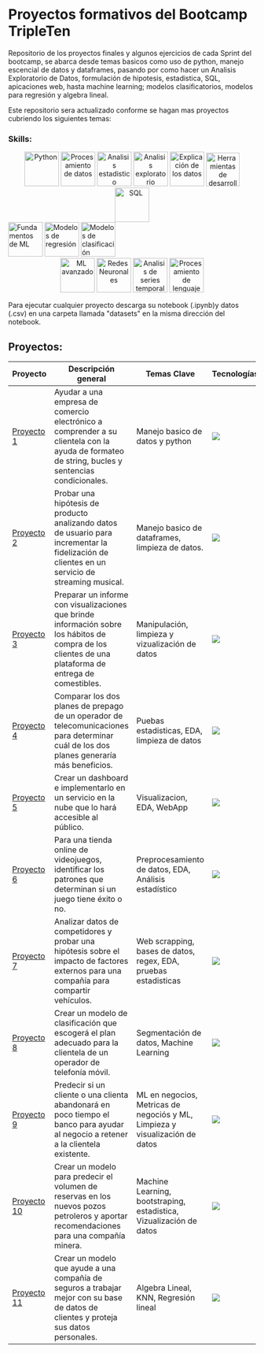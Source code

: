 # Proyectos formativos del Bootcamp TripleTen

Repositorio de los proyectos finales y algunos ejercicios de cada Sprint del bootcamp, se abarca desde temas basicos como uso de python, manejo escencial de datos y dataframes, pasando por como hacer un Analisis Exploratorio de Datos, formulación de hipotesis, estadistica, SQL, apicaciones web, hasta machine learning; modelos clasificatorios, modelos para regresión y algebra lineal.

Este repositorio sera actualizado conforme se hagan mas proyectos cubriendo los siguientes temas:
 ### Skills:
<div align='center'>
<img width="70" alt="Python" src="https://github.com/user-attachments/assets/96f1fa30-a0b7-4ba5-928f-48ffd96dcfcc">

<img width="70" alt="Procesamiento de datos" src="https://github.com/user-attachments/assets/f8baac0f-7a18-451f-a05a-d2dc8afb0072">
<img width="70" alt="Analisis estadistico" src="https://github.com/user-attachments/assets/2c4fe6aa-8f45-40c7-9f39-aef514316116">
<img width="70" alt="Analisis exploratorio" src="https://github.com/user-attachments/assets/15875766-8cfd-46b6-ab5c-9f60c7ff3fdd">
<img width="70" alt="Explicación de los datos" src="https://github.com/user-attachments/assets/a1a56119-bff3-4ba4-a20f-559b406ba2ef">
<img width="68" alt="Herramientas de desarrollo de software" src="https://github.com/user-attachments/assets/9915294c-64ca-4bd7-9341-83a706ff81e2">


<img width="70" alt="SQL" src="https://github.com/user-attachments/assets/daea0a0a-6dbc-49ab-93d6-7bbc91c7bbaf">

</div>

<img width="70" alt="Fundamentos de ML" src="https://github.com/user-attachments/assets/7dfe3454-169d-4b10-b8ae-3c141ddf88ee">

<img width="70" alt="Modelos de regresión" src="https://github.com/user-attachments/assets/7e8bf508-9b12-4fc4-b066-2cd3affd360e">
<img width="70" alt="Modelos de clasificación" src="https://github.com/user-attachments/assets/13aaeb69-6e13-4db2-aa03-7b746f6be171">

<div align='center'>


<img width="70" alt="ML avanzado" src="https://github.com/user-attachments/assets/2562bc37-0152-4840-8901-be22b7873529">
<img width="70" alt="Redes Neuronales" src="https://github.com/user-attachments/assets/a981a75c-fb9c-4a6d-a8e6-4fd802a9ab0f">
<img width="70" alt="Analisis de series temporales" src="https://github.com/user-attachments/assets/1bddf7ee-190a-4f8d-a559-09a22f204520">
<img width="70" alt="Procesamiento de lenguaje natural" src="https://github.com/user-attachments/assets/0a1cf38a-b83d-4b0d-ada2-188b9d7fa42c">
</div>

Para ejecutar cualquier proyecto descarga su notebook (.ipynb)y datos (.csv) en una carpeta llamada "datasets" en la misma dirección del notebook.

## Proyectos:

| Proyecto   | Descripción general | Temas Clave | Tecnologías |
|------------|---------------------|-------------|-------------|
| [Proyecto 1](./Sprint_1) | Ayudar a una empresa de comercio electrónico a comprender a su clientela con la ayuda de formateo de string, bucles y sentencias condicionales. |  Manejo basico de datos y python | <a href="https://skillicons.dev"> <img src="https://skillicons.dev/icons?i=python" /> </a> |
| [Proyecto 2](./Sprint_2) | Probar una hipótesis de producto analizando datos de usuario para incrementar la fidelización de clientes en un servicio de streaming musical. | Manejo basico de dataframes, limpieza de datos.  | <a href="https://skillicons.dev"> <img src="https://skillicons.dev/icons?i=python" /> </a> |
| [Proyecto 3](./Sprint_3) | Preparar un informe con visualizaciones que brinde información sobre los hábitos de compra de los clientes de una plataforma de entrega de comestibles. | Manipulación, limpieza y vizualización de datos  | <a href="https://skillicons.dev"> <img src="https://skillicons.dev/icons?i=python" /> </a> |
| [Proyecto 4](./Sprint_4) | Comparar los dos planes de prepago de un operador de telecomunicaciones para determinar cuál de los dos planes generaría más beneficios. | Puebas estadisticas, EDA, limpieza de datos  | <a href="https://skillicons.dev"> <img src="https://skillicons.dev/icons?i=python" /> </a> |
| [Proyecto 5](./Sprint_5/proyect5) | Crear un dashboard e implementarlo en un servicio en la nube que lo hará accesible al público. | Visualizacion, EDA, WebApp | <a href="https://skillicons.dev"> <img src="https://skillicons.dev/icons?i=git,github,vscode,python&perline=2" /> </a>  |
| [Proyecto 6](./Sprint_6) | Para una tienda online de videojuegos, identificar los patrones que determinan si un juego tiene éxito o no. | Preprocesamiento de datos, EDA, Análisis estadístico | <a href="https://skillicons.dev"> <img src="https://skillicons.dev/icons?i=vscode,python" /> </a> |
| [Proyecto 7](./Sprint_7) | Analizar datos de competidores y probar una hipótesis sobre el impacto de factores externos para una compañía para compartir vehículos. | Web scrapping, bases de datos, regex, EDA, pruebas estadisticas  | <a href="https://skillicons.dev"> <img src="https://skillicons.dev/icons?i=regex,mysql,vscode,python&perline=2" /> </a> |
| [Proyecto 8](./Sprint_8) | Crear un modelo de clasificación que escogerá el plan adecuado para la clientela de un operador de telefonía móvil. | Segmentación de datos, Machine Learning | <a href="https://skillicons.dev"> <img src="https://skillicons.dev/icons?i=sklearn,vscode,python&perline=3" /> </a> |
| [Proyecto 9](./Sprint_9) | Predecir si un cliente o una clienta abandonará en poco tiempo el banco para ayudar al negocio a retener a la clientela existente. | ML en negocios, Metricas de negociós y ML, Limpieza y visualización de datos | <a href="https://skillicons.dev"> <img src="https://skillicons.dev/icons?i=sklearn,vscode,python&perline=3" /> </a> |
| [Proyecto 10](./Sprint_10) | Crear un modelo para predecir el volumen de reservas en los nuevos pozos petroleros y aportar recomendaciones para una compañía minera. | Machine Learning, bootstraping, estadistica, Vizualización de datos  | <a href="https://skillicons.dev"> <img src="https://skillicons.dev/icons?i=sklearn,vscode,python&perline=3" /> </a> |
| [Proyecto 11](./Sprint_11) | Crear un modelo que ayude a una compañía de seguros a trabajar mejor con su base de datos de clientes y proteja sus datos personales. | Algebra Lineal, KNN, Regresión lineal | <a href="https://skillicons.dev"> <img src="https://skillicons.dev/icons?i=vscode,latex,python&perline=3" /> </a> |

